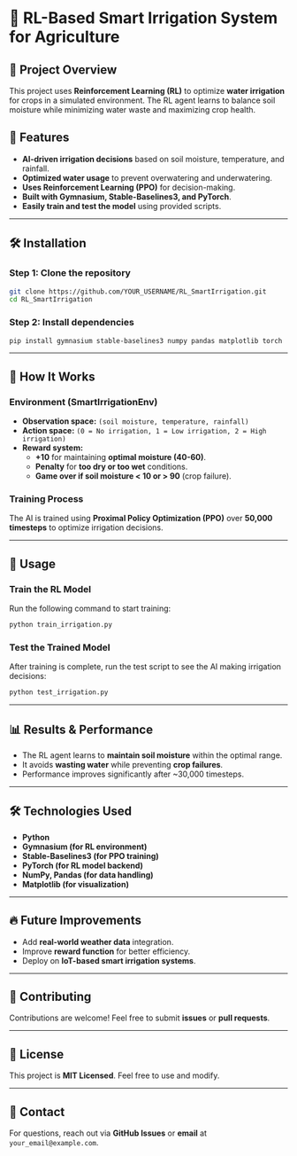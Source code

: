 # 🌱 RL-Based Smart Irrigation System for Agriculture

## 🎯 Project Overview
This project uses **Reinforcement Learning (RL)** to optimize **water irrigation** for crops in a simulated environment. The RL agent learns to balance soil moisture while minimizing water waste and maximizing crop health.

## 🚀 Features
- **AI-driven irrigation decisions** based on soil moisture, temperature, and rainfall.
- **Optimized water usage** to prevent overwatering and underwatering.
- **Uses Reinforcement Learning (PPO)** for decision-making.
- **Built with Gymnasium, Stable-Baselines3, and PyTorch**.
- **Easily train and test the model** using provided scripts.

---

## 🛠️ Installation
### **Step 1: Clone the repository**
```bash
git clone https://github.com/YOUR_USERNAME/RL_SmartIrrigation.git
cd RL_SmartIrrigation
```

### **Step 2: Install dependencies**
```bash
pip install gymnasium stable-baselines3 numpy pandas matplotlib torch
```

---

## 📌 How It Works
### **Environment (SmartIrrigationEnv)**
- **Observation space:** `(soil moisture, temperature, rainfall)`
- **Action space:** `(0 = No irrigation, 1 = Low irrigation, 2 = High irrigation)`
- **Reward system:**
  - **+10** for maintaining **optimal moisture (40-60)**.
  - **Penalty** for **too dry or too wet** conditions.
  - **Game over if soil moisture < 10 or > 90** (crop failure).

### **Training Process**
The AI is trained using **Proximal Policy Optimization (PPO)** over **50,000 timesteps** to optimize irrigation decisions.

---

## 📌 Usage
### **Train the RL Model**
Run the following command to start training:
```bash
python train_irrigation.py
```

### **Test the Trained Model**
After training is complete, run the test script to see the AI making irrigation decisions:
```bash
python test_irrigation.py
```

---

## 📊 Results & Performance
- The RL agent learns to **maintain soil moisture** within the optimal range.
- It avoids **wasting water** while preventing **crop failures**.
- Performance improves significantly after ~30,000 timesteps.

---

## 🛠️ Technologies Used
- **Python**
- **Gymnasium (for RL environment)**
- **Stable-Baselines3 (for PPO training)**
- **PyTorch (for RL model backend)**
- **NumPy, Pandas (for data handling)**
- **Matplotlib (for visualization)**

---

## 🔥 Future Improvements
- Add **real-world weather data** integration.
- Improve **reward function** for better efficiency.
- Deploy on **IoT-based smart irrigation systems**.

---

## 🤝 Contributing
Contributions are welcome! Feel free to submit **issues** or **pull requests**.

---

## 📝 License
This project is **MIT Licensed**. Feel free to use and modify.

---

## 📩 Contact
For questions, reach out via **GitHub Issues** or **email** at `your_email@example.com`.

